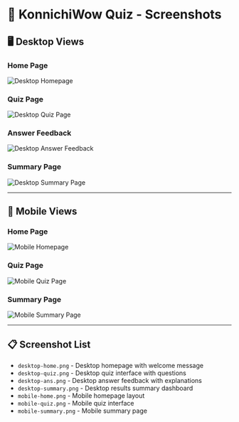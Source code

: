 # 📸 KonnichiWow Quiz - Screenshots

## 🖥️ Desktop Views

### Home Page
![Desktop Homepage](desktop-home.png)

### Quiz Page
![Desktop Quiz Page](desktop-quiz.png)

### Answer Feedback
![Desktop Answer Feedback](desktop-ans.png)

### Summary Page
![Desktop Summary Page](desktop-summary.png)

---

## 📱 Mobile Views

### Home Page
![Mobile Homepage](mobile-home.png)

### Quiz Page
![Mobile Quiz Page](mobile-quiz.png)

### Summary Page
![Mobile Summary Page](mobile-summary.png)

---

## 📋 Screenshot List

- `desktop-home.png` - Desktop homepage with welcome message
- `desktop-quiz.png` - Desktop quiz interface with questions
- `desktop-ans.png` - Desktop answer feedback with explanations
- `desktop-summary.png` - Desktop results summary dashboard
- `mobile-home.png` - Mobile homepage layout
- `mobile-quiz.png` - Mobile quiz interface
- `mobile-summary.png` - Mobile summary page



